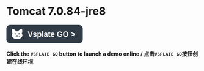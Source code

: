# Tomcat 7.0.84-jre8

<a href="https://www.vsplate.com/?docker-compose=https://github.com/vsplate/dcenvs/tomcat/7.0.84-jre8"><img alt="VSPLATE GO" src="https://raw.githubusercontent.com/vsplate/images/master/vsgo_btn.png" width="200px"></a>

**Click the `VSPLATE GO` button to launch a demo online / 点击`VSPLATE GO`按钮创建在线环境**